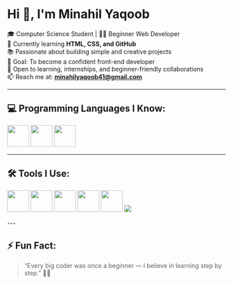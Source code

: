 # Hi 👋, I'm Minahil Yaqoob

🎓 Computer Science Student | 👩‍💻 Beginner Web Developer  
🌱 Currently learning **HTML, CSS, and GitHub**  
📚 Passionate about building simple and creative projects  
🎯 Goal: To become a confident front-end developer  
🤝 Open to learning, internships, and beginner-friendly collaborations  
📫 Reach me at: **minahilyaqoob41@gmail.com**

---

## 💻 Programming Languages I Know:

<p align="left">
  <!-- HTML -->
  <img src="https://cdn.jsdelivr.net/gh/devicons/devicon/icons/html5/html5-original.svg" width="50" height="50"/>

  <!-- C++ -->
  <img src="https://cdn.jsdelivr.net/gh/devicons/devicon/icons/cplusplus/cplusplus-original.svg" width="50" height="50"/>

  <!-- Java -->
  <img src="https://cdn.jsdelivr.net/gh/devicons/devicon/icons/java/java-original.svg" width="50" height="50"/>
</p>

---

## 🛠️ Tools I Use:

<p align="left">
  <!-- VS Code -->
  <img src="https://cdn.jsdelivr.net/gh/devicons/devicon/icons/vscode/vscode-original.svg" width="50" height="50"/>

  <!-- GitHub -->
  <img src="https://cdn.jsdelivr.net/gh/devicons/devicon/icons/github/github-original.svg" width="50" height="50"/>

  <!-- NetBeans -->
  <img src="https://upload.wikimedia.org/wikipedia/commons/9/98/Apache_NetBeans_Logo.svg" width="50" height="50"/>

  <!-- PowerPoint -->
  <img src="https://img.icons8.com/color/48/000000/microsoft-powerpoint-2019--v1.png" width="50" height="50"/>

  <!-- MS Word -->
  <img src="https://img.icons8.com/color/48/000000/microsoft-word-2019--v1.png" width="50" height="50"/>

<!-- Code::Blocks (text badge) -->
<img src="https://img.shields.io/badge/Code::Blocks-000000?style=for-the-badge&logoColor=white" />

</p>
---

## ⚡ Fun Fact:
> “Every big coder was once a beginner — I believe in learning step by step.” 👩‍💻
